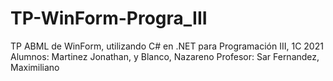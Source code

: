 # TP-WinForm-Progra_III
TP ABML de WinForm, utilizando C# en .NET para Programación III, 1C 2021
Alumnos: Martinez Jonathan, y Blanco, Nazareno
Profesor: Sar Fernandez, Maximiliano
